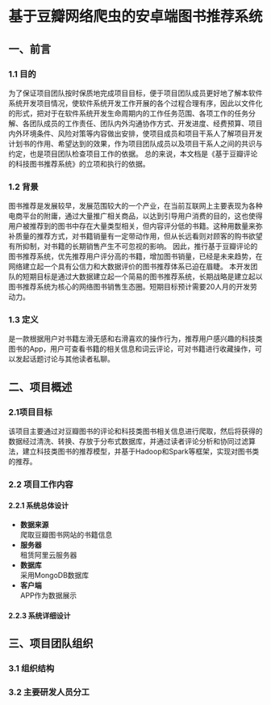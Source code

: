 # 基于豆瓣网络爬虫的安卓端图书推荐系统  

## 一、前言  
### 1.1 目的  
为了保证项目团队按时保质地完成项目目标，便于项目团队成员更好地了解本软件系统开发项目情况，使软件系统开发工作开展的各个过程合理有序，因此以文件化的形式，把对于在软件系统开发生命周期内的工作任务范围、各项工作的任务分解、各团队成员的工作责任、团队内外沟通协作方式、开发进度、经费预算、项目内外环境条件、风险对策等内容做出安排，使项目成员和项目干系人了解项目开发计划书的作用、希望达到的效果，作为项目团队成员以及项目干系人之间的共识与约定，也是项目团队检查项目工作的依据。
总的来说，本文档是《基于豆瓣评论的科技图书推荐系统》的立项和执行的依据。  
### 1.2 背景  
图书推荐是发展较早，发展范围较大的一个产业，在当前互联网上主要表现为各种电商平台的附庸，通过大量推广相关商品，以达到引导用户消费的目的，这也使得用户被推荐到的图书中存在大量类型相关，但内容评分低的书籍。这种用数量来弥补质量的推荐方式，对书籍销量有一定带动作用，但从长远看则对顾客的购书欲望有所抑制，对书籍的长期销售产生不可忽视的影响。
因此，推行基于豆瓣评论的图书推荐系统，优先推荐用户评分高的书籍，增加图书销量，已经是未来趋势，在网络建立起一个具有公信力和大数据评价的图书推荐体系已迫在眉睫。
本开发团队的短期目标是通过大数据建立起一个简易的图书推荐系统，长期战略是建立起以图书推荐系统为核心的网络图书销售生态圈。短期目标预计需要20人月的开发劳动力。  
### 1.3 定义  
是一款根据用户对书籍左滑无感和右滑喜欢的操作行为，推荐用户感兴趣的科技类图书的App，用户可查看书籍的相关信息和词云评论，可对书籍进行收藏操作，可以发起话题讨论与其他读者私聊。  

## 二、项目概述  
### 2.1项目目标  
该项目主要通过对豆瓣图书的评论和科技类图书相关信息进行爬取，然后将获得的数据经过清洗、转换、存放于分布式数据库，并通过读者评论分析和协同过滤算法，建立科技类图书的推荐模型，并基于Hadoop和Spark等框架，实现对图书类的推荐。  
### 2.2 项目工作内容  
#### 2.2.1 系统总体设计  
- **数据来源**  
爬取豆瓣图书网站的书籍信息  
- **服务器**  
租赁阿里云服务器  
- **数据库**  
采用MongoDB数据库  
- **客户端**  
APP作为数据展示  

#### 2.2.3 系统详细设计  

## 三、项目团队组织  
### 3.1 组织结构  
### 3.2 主要研发人员分工  
